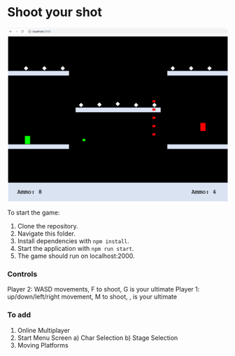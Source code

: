 # Shoot your shot

<img src="example.png" />

To start the game:

1) Clone the repository.
2) Navigate this folder.
5) Install dependencies with `npm install`.
6) Start the application with `npm run start`.
5) The game should run on localhost:2000.


### Controls
Player 2: WASD movements, F to shoot, G is your ultimate
Player 1: up/down/left/right movement, M to shoot, , is your ultimate


### To add
1) Online Multiplayer
2) Start Menu Screen
    a) Char Selection
    b) Stage Selection
3) Moving Platforms
